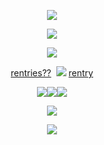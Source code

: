 <p align="center"
 
![](https://64.media.tumblr.com/42e0fc2b823c5fb0eeb34f454d7cf847/f757947a27024d9c-d6/s500x750/6eb16ef2a07f4b2f3270d5114baff9dda0751127.pnj)

<p align="center" 

 ![](https://64.media.tumblr.com/85940290eaa5c477eee845e39118062c/06c4967ced2e13f7-da/s400x600/608252d6f73d53a8bc56452711444a2b69fa76db.pnj)
<p align="center"

![](https://64.media.tumblr.com/326febb0eb90071dc0f0c61ad95212e7/dd9dd9869ca670f0-c8/s250x400/d7f8401f165531a6a1c4ae618f56cc773071cf4e.gifv)
<p align="center" 
 
[rentries??](https://rentry.co/kafussuperawsometemplates)  ‎‎  ‎ ‎    ![](https://64.media.tumblr.com/9b626f59aa39311c70bd04d878ea777a/992b39b6ab3235eb-cb/s75x75_c1/afd3ed6c2f567dfacfeb071ff106877ab61edee3.webp)   ‎ ‎ ‎ ‎ ‎  [rentry](https://rentry.co/twohundredshots)

<p align="center"
 
![](https://64.media.tumblr.com/e02a7e3bc695f28155e5b81115b860e7/75d16fe9c791f293-ff/s250x400/dc9fc5e291b1a878a8191f95ac8c20881c2240b6.gifv)![](https://64.media.tumblr.com/67523a6abf574d28e75ae41e22f772e5/75d16fe9c791f293-f5/s250x400/409ce91c08cabd082435bba945213ec8cd407a2f.gifv)![](https://64.media.tumblr.com/6ff1fad58063b52873d362aac0ebb042/75d16fe9c791f293-03/s250x400/77db96e4731b10e80eaec70d03348b1a867e5238.gifv)
 <p align="center"
  
![](https://64.media.tumblr.com/42e0fc2b823c5fb0eeb34f454d7cf847/f757947a27024d9c-d6/s500x750/6eb16ef2a07f4b2f3270d5114baff9dda0751127.pnj)
 <p align="center"

 ![](https://64.media.tumblr.com/33537c2acabff79f9e3161ee5adac9f1/87cca06df05f734a-87/s250x400/57e0d2fa76a75cb214fe398dc892fe65fd1d5998.pnj)
